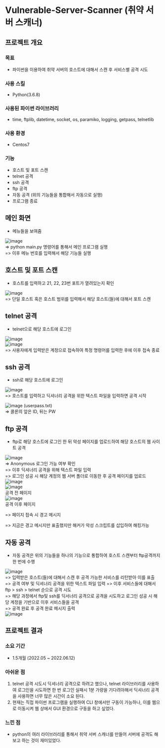 # Vulnerable-Server-Scanner (취약 서버 스캐너)
## 프로젝트 개요
### 목표
- 파이썬을 이용하여 취약 서버의 호스트에 대해서 스캔 후 서비스별 공격 시도   
### 사용 스킬
- Python(3.6.8)   
### 사용된 파이썬 라이브러리
- time, ftplib, datetime, socket, os, paramiko, logging, getpass, telnetlib  
### 사용 환경
- Centos7

### 기능
- 호스트 및 포트 스캔
- telnet 공격
- ssh 공격
- ftp 공격
- 자동 공격 (위의 기능들을 통합해서 자동으로 실행)
- 프로그램 종료

## 메인 화면
- 메뉴들을 보여줌

![image](https://user-images.githubusercontent.com/105566077/177364265-1c8dd097-fe7e-4af7-9732-b093538e5ee4.png)   
=> python main.py 명령어를 통해서 메인 프로그램 실행   
=> 이후 메뉴 번호를 입력해서 해당 기능들 실행

## 호스트 및 포트 스캔
- 호스트를 입력하고 21, 22, 23번 포트가 열려있는지 확인

![image](https://user-images.githubusercontent.com/105566077/177365705-35b22e46-4dc2-4f8b-8471-60d57e675b3f.png)   
=> 단일 호스트 혹은 호스트 범위를 입력해서 해당 호스트(들)에 대해서 포트 스캔

## telnet 공격
- telnet으로 해당 호스트에 로그인

![image](https://user-images.githubusercontent.com/105566077/177366267-9fb9f025-40cc-4f01-992f-700d4b9bcd39.png)   
![image](https://user-images.githubusercontent.com/105566077/177366654-79539654-001f-4ec6-b358-d65cc7f61f92.png)   
=> 사용자에게 입력받은 계정으로 접속하여 특정 명령어를 입력한 후에 이후 접속 종료   

## ssh 공격
- ssh로 해당 호스트에 로그인

![image](https://user-images.githubusercontent.com/105566077/177367987-4f27f881-f6e1-43ac-a8cd-d9b3ac4feab4.png)   
=> 호스트를 입력하고 딕셔너리 공격을 위한 텍스트 파일을 입력하면 공격 시작

![image](https://user-images.githubusercontent.com/105566077/177368169-ce5bbb75-43af-4458-bc66-2c8bb26b0d5f.png)
(userpass.txt)   
=> 콜론의 앞은 ID, 뒤는 PW

## ftp 공격
- ftp로 해당 호스트에 로그인 한 뒤 악성 페이지를 업로드하여 해당 호스트의 웹 사이트 공격

![image](https://user-images.githubusercontent.com/105566077/177369175-c2771704-5bda-4411-aed2-95e5cded6618.png)   
=> Anonymous 로그인 가능 여부 확인   
=> 이후 딕셔너리 공격을 위해 텍스트 파일 입력   
=> 로그인 성공 시 해당 계정의 웹 서버 폴더로 이동한 후 공격 페이지를 업로드   
![image](https://user-images.githubusercontent.com/105566077/177374208-f430ebce-0580-4314-ada4-4b8f030e894e.png)   
![image](https://user-images.githubusercontent.com/105566077/177371170-a9188e2c-c756-42c4-824f-5f8fec0183d1.png)   
공격 전 페이지   
![image](https://user-images.githubusercontent.com/105566077/177372891-bca0d884-a729-4edd-92e0-ed55d19c5acc.png)   
공격 이후 페이지   

=> 페이지 접속 시 경고 메시지   

=> 지금은 경고 메시지만 표출했지만 해커가 악성 스크립트를 삽입하여 해킹가능

## 자동 공격
- 자동 공격은 위의 기능들을 하나의 기능으로 통합하여 호스트 스캔부터 ftp공격까지 한 번에 수행

![image](https://user-images.githubusercontent.com/105566077/177379397-e93504e9-efd8-4f7c-befc-e9ccbdb9657f.png)   
=> 입력받은 호스트(들)에 대해서 스캔 후 공격 가능한 서비스를 리턴받아 이를 표출   
=> 공격 여부 및 딕셔너리 공격을 위한 텍스트 파일 입력
=> 이후 서비스들에 대해서 ftp > ssh > telnet 순으로 공격 시도   
=> 해당 과정에서 ftp및 ssh를 딕서너리 공격으로 공격을 시도하고 로그인 성공 시 해당 계정을 기반으로 이후 서비스들을 공격   
=> 공격 완료 후 공격 완료 메시지 출력   
![image](https://user-images.githubusercontent.com/105566077/177380344-c8092a39-3ba9-4d9b-95da-d6e3b7fa2673.png)


## 프로젝트 결과
### 소요 기간
- 1.5개월 (2022.05 ~ 2022.06.12)
### 아쉬운 점
1. telnet 공격 시도시 딕셔너리 공격으로 하려고 했으나, telnet 라이브러리를 사용하여 로그인을 시도하면 한 번 로그인 실패시 1분 가량을 기다려야해서 딕셔너리 공격을 사용하면 너무 많은 시간이 소요 된다.
2. 현재는 직접 파이썬 프로그램을 실행하여 CLI 창에서만 구동이 가능하나, 이를 웹으로 이동시켜 웹 상에서 GUI 환경으로 구동을 하고 싶었다.
### 느낀 점
- python의 여러 라이브러리를 통해서 취약 서버 스캐너를 만들어 서버에 공격도 해보고 하는 것이 재미있었다.
